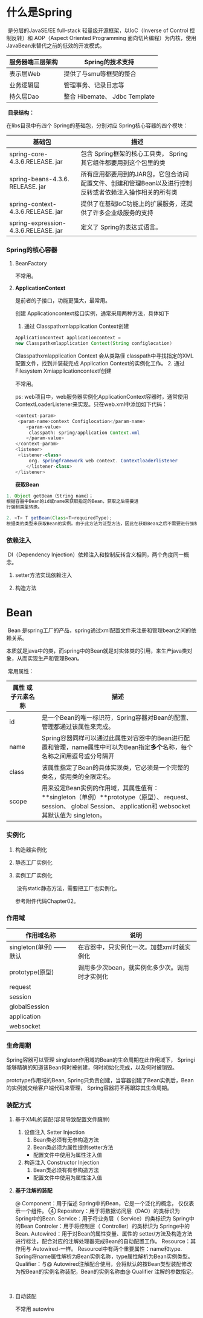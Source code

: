 # 什么是Spring

​	是分层的JavaSE/EE full-stack 轻量级开源框架，以IoC（Inverse of Control 控制反转）和 AOP（Aspect Oriented Programming 面向切片编程）为内核，使用JavaBean来替代之前的低效的开发模式。

| 服务器端三层架构 | Spring的技术支持              |
| ---------------- | ----------------------------- |
| 表示层Web        | 提供了与smu等框契的整合       |
| 业务逻辑层       | 管理事务、记录日志等          |
| 持久层Dao        | 整合 Hibemate、 Jdbc Template |

​	**目录结构：** 

在libs目录中有四个 Spring的基础包，分别对应 Spring核心容器的四个模块：

| 基础包                               | 描述                                                         |
| ------------------------------------ | ------------------------------------------------------------ |
| spring-core-4.3.6.RELEASE. jar       | 包含 Spring框架的核心工具类， Spring其它组件都要用到这个包里的类 |
| spring-beans-4.3.6. RELEASE. jar     | 所有应用都要用到的JAR包，它包合访问配置文件、创建和管理Bean以及进行控制反转或者依赖注入操作相关的所有类 |
| spring-context-4.3.6.RELEASE. jar    | 提供了在基础loC功能上的扩展服务，还提供了许多企业级服务的支持 |
| spring-expression-4.3.6.RELEASE. jar | 定义了 Spring的表达式语言。                                  |



### Spring的核心容器

1. BeanFactory

   不常用。

2. **ApplicationContext**

   是前者的子接口，功能更强大，最常用。

   创建 Applicationcontext接口实例，通常采用两种方法，具体如下

   1. 通过 Classpathxmlapplication Context创建
      

   ```java
   Applicationcontext applicationcontext =
   new Classpathxmlapplication Context(String configlocation)
   ```

   Classpathxmlapplication Context 会从类路径 classpath中寻找指定的XML配置文件，找到并装载完成 Application Context的实例化工作。
   2. 通过 Filesystem Xmiapplicationcontextf创建

      不常用。

   ps: web项目中，web服务器实例化ApplicationContext容器时，通常使用ContextLoaderListener来实现。只在web.xml中添加如下代码：

   ```java
   <context-param>
   	<param-name>context Configlocation</param-name>
       <param-value>
   		classpath: spring/application Context.xml
       </param-value>	
   </context-param>
   <listener>   
   	<listener-class>
   		org. springframework web context. Contextloaderlistener
       </listener-class>
   </listener>
   ```

   

   **获取Bean** 

```java
1. Object getBean（String name）；
根据容器中Bean的id或name来获取指定的Bean，获取之后需要进
行强制类型转换。

2. <T> T getBean(Class<T>requiredType);
根据类的类型来获取Bean的实例。由于此方法为泛型方法，因此在获取Bean之后不需要进行强制类型转换。

```





### 依赖注入

​	DI（Dependency Injection）依赖注入和控制反转含义相同，两个角度同一概念。

1. setter方法实现依赖注入

   

2. 构造方法



# Bean

​	Bean 是spring工厂的产品，spring通过xml配置文件来注册和管理bean之间的依赖关系。

​	本质就是java中的类，而spring中的Bean就是对实体类的引用，来生产java类对象，从而实现生产和管理Bean。

​	常用属性：

| 属性  或  子元素名称 | 描述                                                         |
| -------------------- | ------------------------------------------------------------ |
| id                   | 是一个Bean的唯一标识符，Spring容器对Bean的配置、管理都通过该属性来完成。 |
| name                 | Spring容器同样可以通过此属性对容器中的Bean进行配置和管理，name属性中可以为Bean指定**多个**名称，每个名称之间用逗号或分号隔开 |
| class                | 该属性指定了Bean的具体实现类，它必须是一个完整的类名，使用类的全限定名。 |
| scope                | 用来设定Bean实例的作用域，其属性值有： **singleton（单例）**prototype（原型）、 request、 session、 global Session、 application和 websocket其默认值为 singleton。 |



### 实例化

1. 构造器实例化	

2. 静态工厂实例化

3. 实例工厂实例化

   ​	没有static静态方法，需要把工厂也实例化。

   参考附件代码Chapter02。



### 作用域

| 作用域名称                  | 说明                                           |
| --------------------------- | ---------------------------------------------- |
| singleton(单例)      ——默认 | 在容器中，只实例化一次。加载xml时就实例化      |
| prototype(原型)             | 调用多少次bean，就实例化多少次。调用时才实例化 |
| request                     |                                                |
| session                     |                                                |
| globalSession               |                                                |
| application                 |                                                |
| websocket                   |                                                |



### 生命周期

Spring容器可以管理 singleton作用域的Bean的生命周期在此作用域下， Springi能够精确的知道该Bean何时被创建，何时初始化完成，以及何时被销毁。

prototype作用域的Bean, Spring只负责创建，当容器创建了Bean实例后，Bean的实例就交给客户端代码来管理， Spring容器将不再跟踪其生命周期。



### 装配方式

1. 基于XML的装配(容易导致配置文件臃肿)
   1. 设值注入 Setter Injection
      1. Bean类必须有无参构造方法
      2. Bean类必须为属性提供setter方法
      -  配置文件中使用<property>为属性注入值
   2. 构造注入 Constructor Injection
      1. Bean类必须有有参构造方法
      -  配置文件中使用<constructor-arg>为属性注入值
   
2. **基于注解的装配**

   @ Component：用于描述 Spring中的Bean，它是一个泛化的概念，
   仅仅表示一个组件。
   ④ Repository：用于将数据访问层（DAO）的类标识为 Spring中的Bean.
   Service：用于将业务层（ Service）的类标识为 Spring中的Bean
   Controler：用于将控制层（ Controller）的类标识为 Springe中的
   Bean.
   Autowired：用于对Bean的属性变量、属性的 setter/方法及构造方法进行标注，配合对应的注解处理器完成Bean的自动配置工作。
   Resource：其作用与 Autowired-一样。 Resourcel中有两个重要属性：name和type. Spring将name属性解析为Bean实例名称，type属性解析为Bean实例类型。
   Qualifier：与@ Autowired注解配合使用，会将默认的按Bean类型装配修改为按Bean的实例名称装配，Bean的实例名称由@ Qualifier
   注解的参数指定。

   ​	

3. 自动装配

    不常用 	autowire



